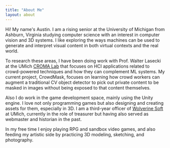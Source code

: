 ```yaml
---
title: "About Me"
layout: about
---
```


Hi! My name's Austin. I am a rising senior at the University of Michigan from Ashburn, Virginia studying computer science with an interest in computer vision and 3D systems. I like exploring the ways machines can be used to generate and interpret visual content in both virtual contexts and the real world.

To research these areas, I have been doing work with Prof. Walter Lasecki at the UMich [CROMA Lab](cromalab.net) that focuses on HCI applications related to crowd-powered techniques and how they can complement ML systems. My current project, CrowdMask, focuses on learning how crowd workers can augment a traditional CV object detector to pick out private content to be masked in images without being exposed to that content themselves.

Also I do work in the game development space, mainly using the Unity engine. I love not only programming games but also designing and creating assets for them, especially in 3D. I am a third-year officer of [Wolverine Soft](wolverinesoft.org) at UMich, currently in the role of treasurer but having also served as webmaster and historian in the past.

In my free time I enjoy playing RPG and sandbox video games, and also feeding my artistic side by practicing 3D modeling, sketching, and photography.
